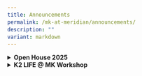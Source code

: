 ```yaml
---
title: Announcements
permalink: /mk-at-meridian/announcements/
description: ""
variant: markdown
---
```

<details>
  <summary><b>Open House 2025</b></summary>
<ul>
		<img src="/images/MK@Meridian/Open_House_2025.jpg" style="width:450px;height:650px;float:center">
	</ul>
</details>

<details>
  <summary><b>K2 LIFE @ MK Workshop</b></summary>
<ul>
		<img src="/images/MK@Meridian/2024/MK_Poster_31_May_24.png" style="width:380px;height:450px;float:center">
	</ul>
</details>